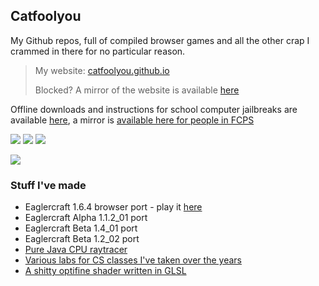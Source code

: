 ## Catfoolyou
My Github repos, full of compiled browser games and all the other crap I crammed in there for no particular reason.

> My website: [catfoolyou.github.io](https://catfoolyou.github.io/Website-v2/)
> 
> Blocked? A mirror of the website is available [here](https://eldritchdev3.github.io/Website-v2/)
>
Offline downloads and instructions for school computer jailbreaks are available [here](https://github.com/catfoolyou/Block-Bypass), a mirror is [available here for people in FCPS](https://github.com/eldritchdev3/Block-Bypass)

![](https://img.shields.io/website?url=https://catfoolyou.github.io) 
![](https://img.shields.io/github/stars/catfoolyou)
![](https://img.shields.io/github/followers/catfoolyou)

![](https://github-readme-stats.vercel.app/api?username=catfoolyou&show_icons=true&locale=en)

### Stuff I've made</h3>
- Eaglercraft 1.6.4 browser port - play it [here](https://github.com/catfoolyou/Eagler-Client-1.6.4)
- Eaglercraft Alpha 1.1.2_01 port
- Eaglercraft Beta 1.4_01 port
- Eaglercraft Beta 1.2_02 port
- [Pure Java CPU raytracer](https://github.com/catfoolyou/Java-RTX)
- [Various labs for CS classes I've taken over the years](https://github.com/catfoolyou/CompSci-Labs)
- [A shitty optifine shader written in GLSL](https://github.com/catfoolyou/Overhaul-shader)
